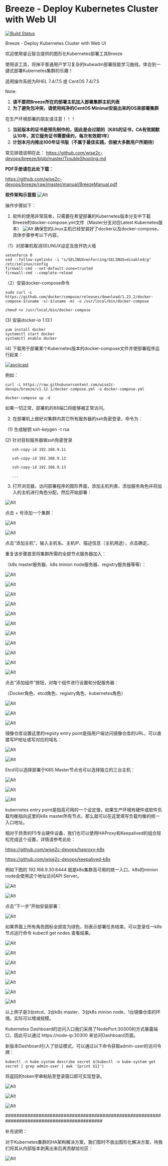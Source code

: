 # Breeze - Deploy Kubernetes Cluster with Web UI
[![Build Status](https://travis-ci.org/wise2c-devops/breeze.svg?branch=v1.12)](https://travis-ci.org/wise2c-devops/breeze)

Breeze - Deploy Kubernetes Cluster with Web UI

欢迎使用睿云智合提供的图形化Kubernetes部署工具Breeze

使用该工具，将抹平普通用户学习复杂的kubeadm部署技能学习曲线，体会到一键式部署Kubernetes集群的乐趣！

适用操作系统为RHEL 7.4/7.5 或 CentOS 7.4/7.5

Note:
1. **请不要把Breeze所在的部署主机加入部署集群主机列表**
2. **为了避免包冲突，请使用纯净的CentOS Minimal安装出来的OS来部署集群**

在生产环境部署的朋友请注意！！！
1. **当前版本的证书是预先制作的，因此是会过期的（K8S的证书，CA有效期默认10年，其它服务证书需要续约，每次有效期1年）**
2. **计划本月内推出100年证书版（不属于最佳实践，但被大多数用户所期待）**

常见排错说明在此：
https://github.com/wise2c-devops/breeze/blob/master/TroubleShooting.md

**PDF手册请在此处下载：**

https://github.com/wise2c-devops/breeze/raw/master/manual/BreezeManual.pdf

**软件架构示意图**
![Alt](./manual/Wise2C-Breeze-Architecture.png)

操作步骤如下：

1. 软件的使用非常简单，只需要在希望部署的Kubernetes版本分支中下载Breeze的docker-compose.yml文件（Master分支对应Latest Kubernetes版本）
![Alt](./manual/BreezeVersionSelect.png)
确保您的Linux主机已经安装好了docker以及docker-compose，具体步骤参考以下内容。

（1）对部署机取消SELINUX设定及放开防火墙

```
setenforce 0
sed --follow-symlinks -i "s/SELINUX=enforcing/SELINUX=disabled/g" /etc/selinux/config
firewall-cmd --set-default-zone=trusted
firewall-cmd --complete-reload
```

（2）安装docker-compose命令

```
sudo curl -L https://github.com/docker/compose/releases/download/1.21.2/docker-compose-$(uname -s)-$(uname -m) -o /usr/local/bin/docker-compose
```

```
chmod +x /usr/local/bin/docker-compose
```

(3) 安装docker-io 1.13.1

```
yum install docker
systemctl start docker
systemctl enable docker
```

(4) 下载用于部署某个Kubernetes版本的docker-compose文件并使部署程序运行起来：

[![asciicast](https://asciinema.org/a/vFYiMG3ptzdYPkS68rcuj4AKK.png)](https://asciinema.org/a/vFYiMG3ptzdYPkS68rcuj4AKK)

例如：

```
curl -L https://raw.githubusercontent.com/wise2c-devops/breeze/v1.12.1/docker-compose.yml -o docker-compose.yml
```

```
docker-compose up -d
```

如果一切正常，部署机的88端口将能够被正常访问。

2. 在部署机上做好对集群内其它所有服务器的ssh免密登录，命令为：

   (1) 生成秘钥 ssh-keygen -t rsa
   
   (2) 针对目标服务器做ssh免密登录
   
       ssh-copy-id 192.168.9.11
       
       ssh-copy-id 192.168.9.12
       
       ssh-copy-id 192.168.9.13
       
       ...

3. 打开浏览器，访问部署程序的图形界面，添加主机列表、添加服务角色并将加入的主机进行角色分配，然后开始部署：

![Alt](./manual/BreezeScreenShots001.png)

点击 + 号添加一个集群：

![Alt](https://github.com/wise2c-devops/breeze/raw/master/manual/BreezeScreenShots002.png)

![Alt](./manual/BreezeScreenShots003.png)

点击“添加主机”，输入主机名、主机IP、描述信息（主机用途），点击确定。

重复该步骤直至将集群所需的全部节点服务器加入：

（k8s master服务器、k8s minion node服务器、registry服务器等等）：

![Alt](./manual/BreezeScreenShots004.png)

![Alt](./manual/BreezeScreenShots005.png)

![Alt](./manual/BreezeScreenShots006.png)

![Alt](./manual/BreezeScreenShots007.png)

![Alt](./manual/BreezeScreenShots008.png)

![Alt](./manual/BreezeScreenShots009.png)

![Alt](./manual/BreezeScreenShots010.png)

![Alt](./manual/BreezeScreenShots011.png)

![Alt](./manual/BreezeScreenShots012.png)

![Alt](./manual/BreezeScreenShots013.png)

![Alt](./manual/BreezeScreenShots014.png)

点击“添加组件”按钮，对每个组件进行设置和分配服务器：

（Docker角色、etcd角色、registry角色、kubernetes角色）

![Alt](./manual/BreezeScreenShots015.png)

![Alt](./manual/BreezeScreenShots016.png)

![Alt](./manual/BreezeScreenShots017.png)

镜像仓库设置这里的registy entry point是指用户端访问镜像仓库的URL，可以直接写IP地址或写对应的域名：

![Alt](./manual/BreezeScreenShots018.png)

![Alt](./manual/BreezeScreenShots019.png)

Etcd可以选择部署于K8S Master节点也可以选择独立的三台主机：

![Alt](./manual/BreezeScreenShots020.png)

![Alt](./manual/BreezeScreenShots021.png)

![Alt](./manual/BreezeScreenShots022.png)


kubernetes entry point是指高可用的一个设定值，如果生产环境有硬件或软件负载均衡指向这里的k8s master所有节点，那么就可以在这里填写负载均衡的统一入口地址。

相对于昂贵的F5专业硬件设备，我们也可以使用HAProxy和Keepalived的组合轻松完成这个设置，详情请参考此处：

https://github.com/wise2c-devops/haproxy-k8s

https://github.com/wise2c-devops/keepalived-k8s

例如下图的 192.168.9.30:6444 就是k8s集群高可用的统一入口，k8s的minion node会使用这个地址访问API Server。

![Alt](./manual/BreezeScreenShots023.png)

![Alt](./manual/BreezeScreenShots024.png)

点击“下一步”开始安装部署：

![Alt](./manual/BreezeScreenShots025.png)

如果界面上所有角色图标全部变为绿色，则表示部署任务结束。可以登录任一k8s节点运行命令 kubectl get nodes 查看结果。

![Alt](./manual/BreezeScreenShots026.png)

![Alt](./manual/BreezeScreenShots027.png)

![Alt](./manual/BreezeScreenShots028.png)

![Alt](./manual/BreezeScreenShots029.png)

![Alt](./manual/BreezeScreenShots030.png)

![Alt](./manual/BreezeScreenShots031.png)

![Alt](./manual/BreezeScreenShots032.png)

以上例子是3台etcd、3台k8s master、3台k8s minion node、1台镜像仓库的环境。实际可以增减规模。

Kubernetes Dashboard的访问入口我们采用了NodePort:30300的方式暴露端口，因此可以通过 https://node-ip:30300 来访问Dashboard页面。

新版本Dashboard引入了验证模式，可以通过以下命令获取admin-user的访问令牌：

```
kubectl -n kube-system describe secret $(kubectl -n kube-system get secret | grep admin-user | awk '{print $1}')
```

将返回的token字串粘贴至登录窗口即可实现登录。

![Alt](./manual/KubernetesDashboard-001.png)

![Alt](./manual/KubernetesDashboard-002.png)

![Alt](./manual/KubernetesDashboard-003.png)


###########################################################################################

补充说明：

对于Kubernetes集群的HA架构解决方案，我们暂时不放出图形化解决方案，待我们将其从内部版本剥离出来后再贡献给社区：

![Alt](./manual/KubernetesHA.png)
